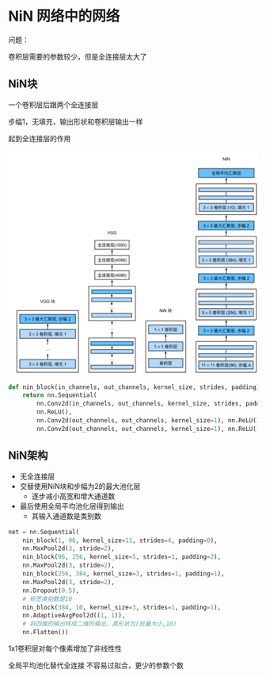 # NiN 网络中的网络

问题：

卷积层需要的参数较少，但是全连接层太大了

## NiN块

一个卷积层后跟两个全连接层

步幅1，无填充，输出形状和卷积层输出一样

起到全连接层的作用

![image-20250816142757887](Images\image-20250816142757887.png)

```python
def nin_block(in_channels, out_channels, kernel_size, strides, padding):
    return nn.Sequential(
        nn.Conv2d(in_channels, out_channels, kernel_size, strides, padding),
        nn.ReLU(),
        nn.Conv2d(out_channels, out_channels, kernel_size=1), nn.ReLU(),
        nn.Conv2d(out_channels, out_channels, kernel_size=1), nn.ReLU())
```





## NiN架构

- 无全连接层
- 交替使用NiN块和步幅为2的最大池化层
  - 逐步减小高宽和增大通道数
- 最后使用全局平均池化层得到输出
  - 其输入通道数是类别数

```python
net = nn.Sequential(
    nin_block(1, 96, kernel_size=11, strides=4, padding=0),
    nn.MaxPool2d(3, stride=2),
    nin_block(96, 256, kernel_size=5, strides=1, padding=2),
    nn.MaxPool2d(3, stride=2),
    nin_block(256, 384, kernel_size=3, strides=1, padding=1),
    nn.MaxPool2d(3, stride=2),
    nn.Dropout(0.5),
    # 标签类别数是10
    nin_block(384, 10, kernel_size=3, strides=1, padding=1),
    nn.AdaptiveAvgPool2d((1, 1)),
    # 将四维的输出转成二维的输出，其形状为(批量大小,10)
    nn.Flatten())
```



1x1卷积层对每个像素增加了非线性性

全局平均池化替代全连接 不容易过拟合，更少的参数个数



